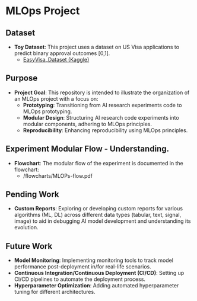 # MLOps Project

## Dataset
- **Toy Dataset**: This project uses a dataset on US Visa applications to predict binary approval outcomes [0,1].
  - [EasyVisa_Dataset (Kaggle)](https://www.kaggle.com/datasets)

## Purpose
- **Project Goal**: This repository is intended to illustrate the organization of an MLOps project with a focus on:
  - **Prototyping**: Transitioning from AI research experiments code to MLOps prototyping.
  - **Modular Design**: Structuring AI research code experiments into modular components, adhering to MLOps principles.
  - **Reproducibility**: Enhancing reproducibility using MLOps principles.

## Experiment Modular Flow - Understanding.
- **Flowchart**: The modular flow of the experiment is documented in the flowchart:
  - /flowcharts/MLOPs-flow.pdf

## Pending Work
- **Custom Reports**: Exploring or developing custom reports for various algorithms (ML, DL) across different data types (tabular, text, signal, image) to aid in debugging AI model development and understanding its evolution.

## Future Work
- **Model Monitoring**: Implementing monitoring tools to track model performance post-deployment in/for real-life scenarios.
- **Continuous Integration/Continuous Deployment (CI/CD)**: Setting up CI/CD pipelines to automate the deployment process.
- **Hyperparameter Optimization**: Adding automated hyperparameter tuning for different architectures.
